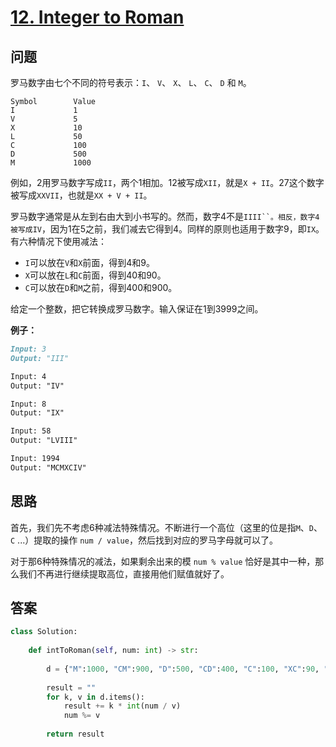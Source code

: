 # [12. Integer to Roman](https://leetcode.com/problems/integer-to-roman/)

## 问题

罗马数字由七个不同的符号表示：`I`、 `V`、 `X`、 `L`、 `C`、 `D` 和 `M`。

```
Symbol        Value
I             1
V             5
X             10
L             50
C             100
D             500
M             1000
```

例如，2用罗马数字写成`II`，两个1相加。12被写成`XII`，就是`X + II`。27这个数字被写成`XXVII`，也就是`XX + V + II`。

罗马数字通常是从左到右由大到小书写的。然而，数字4不是`IIII``。相反，数字4被写成IV`，因为1在5之前，我们减去它得到4。同样的原则也适用于数字9，即`IX`。有六种情况下使用减法：

- `I`可以放在`V`和`X`前面，得到4和9。
- `X`可以放在`L`和`C`前面，得到40和90。
- `C`可以放在`D`和`M`之前，得到400和900。

给定一个整数，把它转换成罗马数字。输入保证在1到3999之间。

**例子：**

```markdown
Input: 3
Output: "III"

Input: 4
Output: "IV"

Input: 8
Output: "IX"

Input: 58
Output: "LVIII"

Input: 1994
Output: "MCMXCIV"
```

## 思路

首先，我们先不考虑6种减法特殊情况。不断进行一个高位（这里的位是指`M`、`D`、`C` ...）提取的操作 `num / value`，然后找到对应的罗马字母就可以了。

对于那6种特殊情况的减法，如果剩余出来的模 `num % value` 恰好是其中一种，那么我们不再进行继续提取高位，直接用他们赋值就好了。

## 答案

```python
class Solution:
    
    def intToRoman(self, num: int) -> str:
        
        d = {"M":1000, "CM":900, "D":500, "CD":400, "C":100, "XC":90, "L":50, "XL":40, "X":10, "IX":9, "V":5, "IV":4, "I":1}
        
        result = ""
        for k, v in d.items():
            result += k * int(num / v)
            num %= v
            
        return result
```

